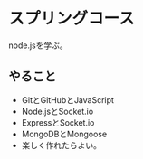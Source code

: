 # スプリングコース
node.jsを学ぶ。

## やること
* GitとGitHubとJavaScript
* Node.jsとSocket.io
* ExpressとSocket.io
* MongoDBとMongoose
* 楽しく作れたらよい。